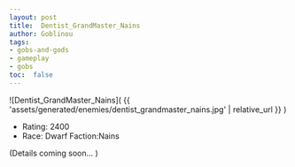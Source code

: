 ```yaml
---
layout: post
title:  Dentist_GrandMaster_Nains
author: Goblinou
tags:
- gobs-and-gods
- gameplay
- gobs
toc:  false
---
```


![Dentist_GrandMaster_Nains]( {{ 'assets/generated/enemies/dentist_grandmaster_nains.jpg' | relative_url }} )
- Rating: 2400
- Race: Dwarf  Faction:Nains

(Details coming soon... )